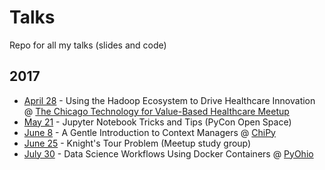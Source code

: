 # Talks
Repo for all my talks (slides and code)

## 2017

* [April 28](https://github.com/alysivji/talks/tree/master/201704-healthcare-big-data-analytics) - Using the Hadoop Ecosystem to Drive Healthcare Innovation @ [The Chicago Technology for Value-Based Healthcare Meetup](https://www.meetup.com/Chicago-Technology-For-Value-Based-Healthcare-Meetup/events/238965958/)
* [May 21](https://github.com/alysivji/talks/tree/master/201705-jupyter-notebook-tips-and-tricks) - Jupyter Notebook Tricks and Tips (PyCon Open Space)
* [June 8](https://github.com/alysivji/talks/tree/master/context-manager-intro) - A Gentle Introduction to Context Managers @ [ChiPy](https://www.meetup.com/_ChiPy_/events/240015768/)
* [June 25](https://github.com/alysivji/talks/tree/master/201706-knights-tour) - Knight's Tour Problem (Meetup study group)
* [July 30](https://github.com/alysivji/talks/tree/master/data-science-workflows-using-docker-containers) - Data Science Workflows Using Docker Containers @ [PyOhio](https://pyohio.org/schedule/presentation/303/)
